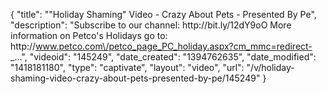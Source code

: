 {
    "title": "\"Holiday Shaming\" Video - Crazy About Pets - Presented By Pe",
    "description": "Subscribe to our channel: http:\/\/bit.ly\/12dY9oO More information on Petco's Holidays go to: http:\/\/www.petco.com\/petco_page_PC_holiday.aspx?cm_mmc=redirect-_...",
    "videoid": "145249",
    "date_created": "1394762635",
    "date_modified": "1418181180",
    "type": "captivate",
    "layout": "video",
    "url": "\/v\/holiday-shaming-video-crazy-about-pets-presented-by-pe\/145249"
}